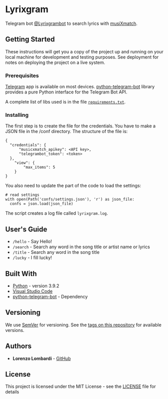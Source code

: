 # Lyrixgram

Telegram bot [@Lyrixgrambot](https://t.me/Lyrixgrambot) to search lyrics with [musiXmatch](https://www.musixmatch.com/).

## Getting Started
These instructions will get you a copy of the project up and running on your local machine for development and testing purposes. See deployment for notes on deploying the project on a live system.

### Prerequisites
[Telegram](https://telegram.org/) app is available on most devices.
[python-telegram-bot](https://github.com/python-telegram-bot/python-telegram-bot) library provides a pure Python interface for the Telegram Bot API.

A complete list of libs used is in the file [`requirements.txt`](https://github.com/thrama/lyrixgram/blob/master/requirements.txt).

### Installing
The first step is to create the file for the credentials. You have to make a JSON file in the /conf directory. The structure of the file is:
```
{
  "credentials": {
      "musicxmatch_apikey": <API key>,
      "telegrambot_token": <token>
  },
	"view": {
		"max_items": 5
	}
}
```

You also need to update the part of the code to load the settings:
```
# read settings
with open(Path('confs/settings.json'), 'r') as json_file:
  confs = json.load(json_file)
```

The script creates a log file called `lyrixgram.log`.

## User's Guide
* `/hello` - Say Hello!
* `/search` - Search any word in the song title or artist name or lyrics
* `/title` - Search any word in the song title
* `/lucky` - I fill lucky!

## Built With
* [Python](http://https://www.python.org/) - version 3.9.2
* [Visual Studio Code](https://code.visualstudio.com/)
* [python-telegram-bot](https://python-telegram-bot.org/) - Dependency 

## Versioning
We use [SemVer](http://semver.org/) for versioning. See the [tags on this repository](https://github.com/thrama/lyrixgram/tags) for available versions.

## Authors
* **Lorenzo Lombardi** - [GitHub](https://github.com/thrama)

## License
This project is licensed under the MIT License - see the [LICENSE](LICENSE) file for details
